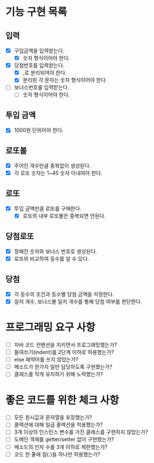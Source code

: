 # 기능 구현 목록

## 입력
- [x] 구입금액을 입력받는다.
  - [x] 숫자 형식이어야 한다.
- [x] 당첨번호를 입력받는다.
  - [x] ,로 분리되어야 한다.
  - [x] 분리된 각 문자는 숫자 형식이어야 한다.
- [ ] 보너스번호를 입력받는다.
  - [ ] 숫자 형식이어야 한다.

## 투입 금액
- [x] 1000원 단위어야 한다.

## 로또볼
- [x] 주어진 개수만큼 중복없이 생성된다.
- [x] 각 로또 숫자는 1~45 숫자 이내여야 한다.

## 로또
- [x] 투입 금액만큼 로또를 구매한다.
  - [x] 로또의 내부 로또볼은 중복되면 안된다.

## 당첨로또
- [x] 정해진 숫자와 보너스 번호로 생성된다.
- [x] 로또와 비교하여 등수를 알 수 있다.

## 당첨
- [x] 각 등수의 조건과 등수별 당첨 금액을 저장한다.
- [x] 일치 개수, 보너스볼 일치 개수를 통해 당첨 여부를 판단한다.

# 프로그래밍 요구 사항

- [ ] 자바 코드 컨벤션을 지키면서 프로그래밍했는가?
- [ ] 들여쓰기(indent)를 2단계 이하로 허용했는가?
- [ ] else 예약어를 쓰지 않았는가?
- [ ] 메소드가 한가지 일만 담당하도록 구현했는가?
- [ ] 클래스를 작게 유지하기 위해 노력했는가?

# 좋은 코드를 위한 체크 사항

- [ ] 모든 원시값과 문자열을 포장했는가?
- [ ] 콜렉션에 대해 일급 콜렉션을 적용했는가?
- [ ] 3개 이상의 인스턴스 변수를 가진 클래스를 구현하지 않았는가?
- [ ] 도메인 객체를 getter/setter 없이 구현했는가?
- [ ] 메소드의 인자 수를 3개 이하로 제한했는가?
- [ ] 코드 한 줄에 점(.)을 하나만 허용했는가?
